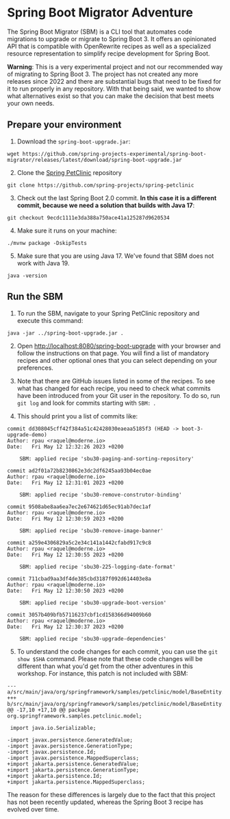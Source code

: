 # Spring Boot Migrator Adventure

The Spring Boot Migrator (SBM) is a CLI tool that automates code migrations to
upgrade or migrate to Spring Boot 3. It offers an opinionated API that is compatible
with OpenRewrite recipes as well as a specialized resource representation to
simplify recipe development for Spring Boot.

**Warning**: This is a very experimental project and not our recommended way of
migrating to Spring Boot 3. The project has not created any more releases since
2022 and there are substantial bugs that need to be fixed for it to run properly
in any repository. With that being said, we wanted to show what alternatives
exist so that you can make the decision that best meets your own needs.

## Prepare your environment

1.  Download the `spring-boot-upgrade.jar`:

```shell
wget https://github.com/spring-projects-experimental/spring-boot-migrator/releases/latest/download/spring-boot-upgrade.jar
```

2. Clone the [Spring PetClinic](https://github.com/spring-projects/spring-petclinic) repository

```shell
git clone https://github.com/spring-projects/spring-petclinic
```

3. Check out the last Spring Boot 2.0 commit. **In this case it is a different commit, 
because we need a solution that builds with Java 17**:

```shell
git checkout 9ecdc1111e3da388a750ace41a125287d9620534
```

4. Make sure it runs on your machine:

```shell
./mvnw package -DskipTests
``` 

5. Make sure that you are using Java 17. We've found that SBM does not work with
  Java 19.

```shell
java -version
```

## Run the SBM

1. To run the SBM, navigate to your Spring PetClinic repository and execute this
   command:

```shell
java -jar ../spring-boot-upgrade.jar .
```

2. Open
   [http://localhost:8080/spring-boot-upgrade](http://localhost:8080/spring-boot-upgrade)
   with your browser and follow the instructions on that page. You will find a
   list of mandatory recipes and other optional ones that you can select
   depending on your preferences. 

3. Note that there are GitHub issues listed in some of the recipes. To see what
  has changed for each recipe, you need to check what commits have been
  introduced from your Git user in the repository. To do so, run `git log` and
  look for commits starting with `SBM: `.

4. This should print you a list of commits like:

```shell
commit dd308045cff42f384a51c42428030eaeaa5185f3 (HEAD -> boot-3-upgrade-demo)
Author: rpau <raquel@moderne.io>
Date:   Fri May 12 12:32:26 2023 +0200

    SBM: applied recipe 'sbu30-paging-and-sorting-repository'

commit ad2f01a72b8230862e3dc2df6245aa93b04ec0ae
Author: rpau <raquel@moderne.io>
Date:   Fri May 12 12:31:01 2023 +0200

    SBM: applied recipe 'sbu30-remove-construtor-binding'

commit 9508abe8aa6ea7ec2e674621d65ec91ab7dec1af
Author: rpau <raquel@moderne.io>
Date:   Fri May 12 12:30:59 2023 +0200

    SBM: applied recipe 'sbu30-remove-image-banner'

commit a259e4306829a5c2e34c141a1442cfabd917c9c8
Author: rpau <raquel@moderne.io>
Date:   Fri May 12 12:30:55 2023 +0200

    SBM: applied recipe 'sbu30-225-logging-date-format'

commit 711cbad9aa3df4de385cbd3187f092d614403e8a
Author: rpau <raquel@moderne.io>
Date:   Fri May 12 12:30:50 2023 +0200

    SBM: applied recipe 'sbu30-upgrade-boot-version'

commit 3057b409bfb57116237cbf1cd158366d94009b60
Author: rpau <raquel@moderne.io>
Date:   Fri May 12 12:30:37 2023 +0200

    SBM: applied recipe 'sbu30-upgrade-dependencies'
```
 
5. To understand the code changes for each commit, you can use the `git show $SHA`
command. Please note that these code changes will be different than what you'd
get from the other adventures in this workshop. For instance, this patch is not
included with SBM: 

```shell
--- a/src/main/java/org/springframework/samples/petclinic/model/BaseEntity.java
+++ b/src/main/java/org/springframework/samples/petclinic/model/BaseEntity.java
@@ -17,10 +17,10 @@ package org.springframework.samples.petclinic.model;
 
 import java.io.Serializable;
 
-import javax.persistence.GeneratedValue;
-import javax.persistence.GenerationType;
-import javax.persistence.Id;
-import javax.persistence.MappedSuperclass;
+import jakarta.persistence.GeneratedValue;
+import jakarta.persistence.GenerationType;
+import jakarta.persistence.Id;
+import jakarta.persistence.MappedSuperclass;
```

The reason for these differences is largely due to the fact that this project
has not been recently updated, whereas the Spring Boot 3 recipe has evolved over
time.
